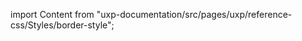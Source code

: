 
import Content from "uxp-documentation/src/pages/uxp/reference-css/Styles/border-style";

<Content query="product=photoshop"/>

